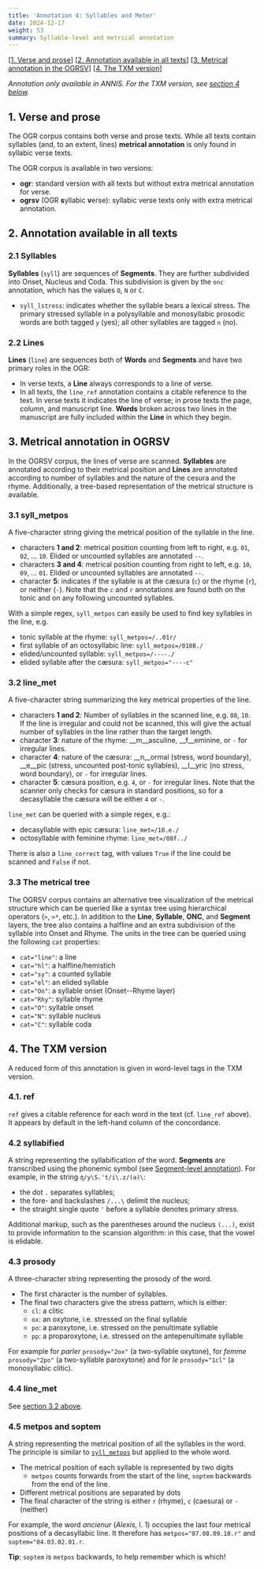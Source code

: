 ```yaml
---
title: 'Annotation 4: Syllables and Meter'
date: 2024-12-17
weight: 53
summary: Syllable-level and metrical annotation
---
```


\[[1. Verse and prose](#1-verse-and-prose)\]
\[[2. Annotation available in all texts](#1-annotation-available-in-all-texts)\]
\[[3. Metrical annotation in the OGRSV](#3-metrical-annotation-in-the-ogrsv)\]
\[[4. The TXM version](#4-the-txm-version)\]

_Annotation only available in ANNIS. For the TXM version, see [section 4 below](#4-the-txm-version)._ 

## 1. Verse and prose

The OGR corpus contains both verse and prose texts. While all texts contain syllables (and, to an extent, lines)
__metrical annotation__ is only found in syllabic verse texts.

The OGR corpus is available in two versions:
+ __ogr__: standard version with all texts but without extra metrical annotation for verse.
+ __ogrsv__ (OGR **s**yllabic **v**erse): syllabic verse texts only with extra metrical annotation.

## 2. Annotation available in all texts

### 2.1 Syllables

__Syllables__ (`syll`) are sequences of __Segments__.  They are further subdivided into Onset, Nucleus
and Coda. This subdivision is given by the `onc` annotation, which has the values `O`, `N` or `C`.

+ `syll_lstress`: indicates whether the syllable bears a lexical stress.
The primary stressed syllable in a polysyllable and monosyllabic prosodic words are both tagged
`y` (yes); all other syllables are tagged `n` (no).

### 2.2 Lines

__Lines__ (`line`) are sequences both of __Words__ and __Segments__ and have two primary roles in the OGR:

+ In verse texts, a __Line__ always corresponds to a line of verse.
+ In all texts, the `line_ref` annotation contains a citable reference to the text. In verse texts
it indicates the line of verse; in prose texts the page, column, and manuscript line. __Words__
broken across two lines in the manuscript are fully included within the __Line__ in which they begin.

## 3. Metrical annotation in OGRSV

In the OGRSV corpus, the lines of verse are scanned. __Syllables__ are annotated according to their
metrical position and __Lines__ are annotated according to number of syllables and the nature of the
cesura and the rhyme. Additionally, a tree-based representation of the metrical structure is available.

### 3.1 syll_metpos

A five-character string giving the metrical position of the syllable in the line.
+ characters __1 and 2__: metrical position counting from left to right, e.g. `01`, `02`, ... `10`.
Elided or uncounted syllables are annotated `--`.
+ characters __3 and 4__: metrical position counting from right to left, e.g. `10`, `09`, ... `01`.
Elided or uncounted syllables are annotated `--`.
+ character __5__: indicates if the syllable is at the cæsura (`c`) or the rhyme (`r`), or neither (`-`).
Note that the `c` and `r` annotations are found both on the tonic and on any following uncounted syllables.

With a simple regex, `syll_metpos` can easily be used to find key syllables in the line, e.g.
+ tonic syllable at the rhyme: `syll_metpos=/..01r/`
+ first syllable of an octosyllabic line: `syll_metpos=/0108./`
+ elided/uncounted syllable: `syll_metpos=/----./`
+ elided syllable after the cæsura: `syll_metpos="----c"`

### 3.2 line_met

A five-character string summarizing the key metrical properties of the line.
+ characters __1 and 2__: Number of syllables in the scanned line, e.g. `08`, `10`. If the line is irregular and could not
be scanned, this will give the actual number of syllables in the line rather than the target length.
+ character __3__: nature of the rhyme: __m__asculine, __f__eminine, or `-` for irregular lines.
+ character __4__: nature of the cæsura: __n__ormal (stress, word boundary), __e__pic (stress, uncounted
post-tonic syllables), __l__yric (no stress, word boundary), or `-` for irregular lines.
+ character __5__: cæsura position, e.g. `4`, or `-` for irregular lines. Note that the scanner only checks for cæsura in
standard positions, so for a decasyllable the cæsura will be either `4` or `-`.

`line_met` can be queried with a simple regex, e.g.:
+ decasyllable with epic cæsura: `line_met=/10.e./`
+ octosyllable with feminine rhyme: `line_met=/08f../`

There is also a `line_correct` tag, with values `True` if the line could be scanned and `False` if not.

### 3.3 The metrical tree

The OGRSV corpus contains an alternative tree visualization of the metrical structure which can be queried
like a syntax tree using hierarchical operators (`>`, `>*`, etc.). In addition to the __Line__,
__Syllable__, __ONC__, and __Segment__ layers, the tree also contains a halfline and an extra 
subdivision of the syllable into Onset and Rhyme. The units in the tree can be queried using the
following `cat` properties:
+ `cat="line"`: a line
+ `cat="hl"`: a halfline/hemistich
+ `cat="sy"`: a counted syllable
+ `cat="el"`: an elided syllable
+ `cat="On"`: a syllable onset (Onset--Rhyme layer)
+ `cat="Rhy"`: syllable rhyme
+ `cat="O"`: syllable onset
+ `cat="N"`: syllable nucleus
+ `cat="C"`: syllable coda

## 4. The TXM version

A reduced form of this annotation is given in word-level tags in the TXM version.

### 4.1. ref

`ref` gives a citable reference for each word in the text (cf. `line_ref` above). It appears by default in the left-hand
column of the concordance.

### 4.2 syllabified

A string representing the syllabification of the word. __Segments__ are transcribed using the phonemic
symbol (see [Segment-level annotation](/docs/annotation-segs)). For example, in the string
`ʤ/y\S.'t/i\.z/(ə)\`:
+ the dot `.` separates syllables;
+ the fore- and backslashes `/...\` delimit the nucleus;
+ the straight single quote `'` before a syllable denotes primary stress.

Additional markup, such as the parentheses around the nucleus `(...)`, exist to provide information
to the scansion algorithm: in this case, that the vowel is elidable.

### 4.3 prosody

A three-character string representing the prosody of the word.
+ The first character is the number of syllables.
+ The final two characters give the stress pattern, which is either:
	+ `cl`: a clitic
	+ `ox`: an oxytone, i.e. stressed on the final syllable
	+ `po`: a paroxytone, i.e. stressed on the penultimate syllable
	+ `pp`: a proparoxytone, i.e. stressed on the antepenultimate syllable

For example for _parler_ `prosody="2ox"` (a two-syllable oxytone), for 
_femme_ `prosody="2po"` (a two-syllable paroxytone) and for _le_ `prosody="1cl"`
(a monosyllabic clitic).

### 4.4 line_met

See [section 3.2 above](#32-line_met).

### 4.5 metpos and soptem

A string representing the metrical position of all the syllables in the word. The
principle is similar to [`syll_metpos`](#31-syll_metpos) but applied to the whole word.
+ The metrical position of each syllable is represented by two digits
	+ `metpos` counts forwards from the start of the line, `soptem` backwards from the end of the line. 
+ Different metrical positions are separated by dots
+ The final character of the string is either `r` (rhyme), `c` (caesura) or `-` (neither)

For example, the word _ancienur_ (_Alexis_, l. 1) occupies the last four metrical positions
of a decasyllabic line. It therefore has `metpos="07.08.09.10.r"` and `soptem="04.03.02.01.r`.

__Tip__: `soptem` is `metpos` backwards, to help remember which is which!

